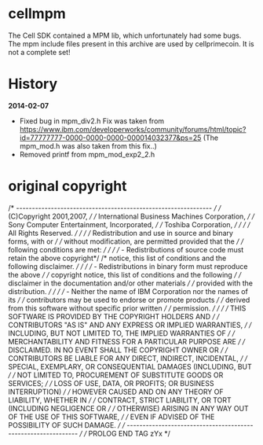 cellmpm
=======

The Cell SDK contained a MPM lib, which unfortunately had some bugs.
The mpm include files present in this archive are used by cellprimecoin.
It is not a complete set!

History
=======

__2014-02-07__

* Fixed bug in mpm_div2.h
  Fix was taken from https://www.ibm.com/developerworks/community/forums/html/topic?id=77777777-0000-0000-0000-000014032377&ps=25
  (The mpm_mod.h was also taken from this fix..)
* Removed printf from mpm_mod_exp2_2.h

original copyright
==================

/* --------------------------------------------------------------  */
/* (C)Copyright 2001,2007,                                         */
/* International Business Machines Corporation,                    */
/* Sony Computer Entertainment, Incorporated,                      */
/* Toshiba Corporation,                                            */
/*                                                                 */
/* All Rights Reserved.                                            */
/*                                                                 */
/* Redistribution and use in source and binary forms, with or      */
/* without modification, are permitted provided that the           */
/* following conditions are met:                                   */
/*                                                                 */
/* - Redistributions of source code must retain the above copyright*/
/*   notice, this list of conditions and the following disclaimer. */
/*                                                                 */
/* - Redistributions in binary form must reproduce the above       */
/*   copyright notice, this list of conditions and the following   */
/*   disclaimer in the documentation and/or other materials        */
/*   provided with the distribution.                               */
/*                                                                 */
/* - Neither the name of IBM Corporation nor the names of its      */
/*   contributors may be used to endorse or promote products       */
/*   derived from this software without specific prior written     */
/*   permission.                                                   */
/*                                                                 */
/* THIS SOFTWARE IS PROVIDED BY THE COPYRIGHT HOLDERS AND          */
/* CONTRIBUTORS "AS IS" AND ANY EXPRESS OR IMPLIED WARRANTIES,     */
/* INCLUDING, BUT NOT LIMITED TO, THE IMPLIED WARRANTIES OF        */
/* MERCHANTABILITY AND FITNESS FOR A PARTICULAR PURPOSE ARE        */
/* DISCLAIMED. IN NO EVENT SHALL THE COPYRIGHT OWNER OR            */
/* CONTRIBUTORS BE LIABLE FOR ANY DIRECT, INDIRECT, INCIDENTAL,    */
/* SPECIAL, EXEMPLARY, OR CONSEQUENTIAL DAMAGES (INCLUDING, BUT    */
/* NOT LIMITED TO, PROCUREMENT OF SUBSTITUTE GOODS OR SERVICES;    */
/* LOSS OF USE, DATA, OR PROFITS; OR BUSINESS INTERRUPTION)        */
/* HOWEVER CAUSED AND ON ANY THEORY OF LIABILITY, WHETHER IN       */
/* CONTRACT, STRICT LIABILITY, OR TORT (INCLUDING NEGLIGENCE OR    */
/* OTHERWISE) ARISING IN ANY WAY OUT OF THE USE OF THIS SOFTWARE,  */
/* EVEN IF ADVISED OF THE POSSIBILITY OF SUCH DAMAGE.              */
/* --------------------------------------------------------------  */
/* PROLOG END TAG zYx                                              */

